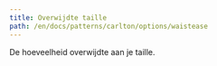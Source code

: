 ```yaml
---
title: Overwijdte taille
path: /en/docs/patterns/carlton/options/waistease
---
```


De hoeveelheid overwijdte aan je taille.